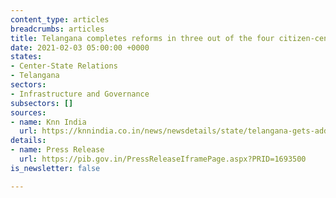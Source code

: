 ```yaml
---
content_type: articles
breadcrumbs: articles
title: Telangana completes reforms in three out of the four citizen-centric areas
date: 2021-02-03 05:00:00 +0000
states:
- Center-State Relations
- Telangana
sectors:
- Infrastructure and Governance
subsectors: []
sources:
- name: Knn India
  url: https://knnindia.co.in/news/newsdetails/state/telangana-gets-additional-rs179-cr-as-an-incentive-for-completing-citizen-centric-reforms
details:
- name: Press Release
  url: https://pib.gov.in/PressReleaseIframePage.aspx?PRID=1693500
is_newsletter: false

---
```

